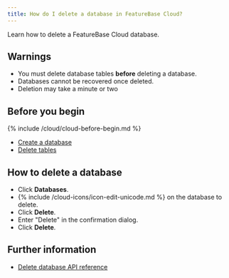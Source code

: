 ```yaml
---
title: How do I delete a database in FeatureBase Cloud?
---
```


Learn how to delete a FeatureBase Cloud database.

## Warnings

* You must delete database tables **before** deleting a database.
* Databases cannot be recovered once deleted.
* Deletion may take a minute or two

## Before you begin

{% include /cloud/cloud-before-begin.md %}
* [Create a database](/cloud/cloud-databases/cloud-db-create)
* [Delete tables](/cloud/cloud-data-ingestion/tables#drop-table)

<!-- restore this when the cloud-tables PR is merged
* [delete tables](/cloud/cloud-tables/cloud-table-drop)
-->

## How to delete a database

* Click **Databases**.
* {% include /cloud-icons/icon-edit-unicode.md %} on the database to delete.
* Click **Delete**.
* Enter "Delete" in the confirmation dialog.
* Click **Delete**.

## Further information

* [Delete database API reference](https://api-docs-featurebase-cloud.redoc.ly/v2#operation/deleteDatabase)

